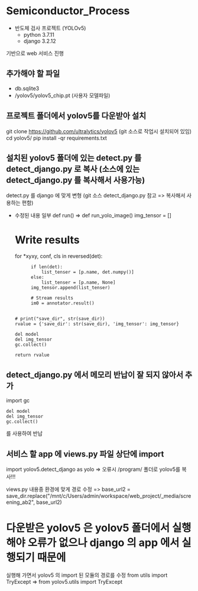 # Semiconductor_Process

- 반도체 검사 프로젝트 (YOLOv5)
  - python 3.7.11
  - django 3.2.12

기반으로 web 서비스 진행

## 추가해야 할 파일
- db.sqlite3
- /yolov5/yolov5_chip.pt (사용자 모델파일)


## 프로젝트 폴더에서 yolov5를 다운받아 설치
git clone https://github.com/ultralytics/yolov5 (git 소스로 작업시 설치되어 있임)
cd yolov5/
pip install -qr requirements.txt


## 설치된 yolov5 폴더에 있는 detect.py 를 detect_django.py 로 복사 (소스에 있는 detect_django.py 를 복사해서 사용가능)
detect.py 를 django 에 맞게 변형 (git 소스 detect_django.py 참고 => 복사해서 사용하는 편함)

- 수정된 내용 일부
def run() => def run_yolo_image()
img_tensor = []

	# Write results
	for *xyxy, conf, cls in reversed(det):

            if len(det):
                list_tenser = [p.name, det.numpy()]
            else:
                list_tenser = [p.name, None]
            img_tensor.append(list_tenser)
                        
            # Stream results
            im0 = annotator.result()

    ~~~

    # print("save_dir", str(save_dir))
    rvalue = {'save_dir': str(save_dir), 'img_tensor': img_tensor}

    del model
    del img_tensor
    gc.collect()

    return rvalue

## detect_django.py 에서 메모리 반납이 잘 되지 않아서 추가
import gc

    del model
    del img_tensor
    gc.collect()

를 사용하여 반납


## 서비스 할 app 에  views.py 파일 상단에 import
import yolov5.detect_django as yolo
=> 오류시 /program/ 폴더로 yolov5를 복사!!!

views.py 내용중 환경에 맞게 경로 수정
=> base_url2 = save_dir.replace("/mnt/c/Users/admin/workspace/web_project/_media/screening_ab2", base_url2)


# 다운받은 yolov5 은  yolov5 폴더에서 실행해야 오류가 없으나 django 의 app 에서 실행되기 때문에 
실행해 가면서 yolov5 의  import 된 모듈의 경로를 수정
from utils import TryExcept => from yolov5.utils import TryExcept
